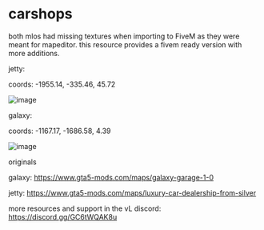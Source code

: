 # carshops


both mlos had missing textures when importing to FiveM as they were meant for mapeditor. this resource provides a fivem ready version with more additions.




jetty: 

coords: -1955.14, -335.46, 45.72

![image](https://github.com/VESTALLICA/carshops/assets/147888622/b854339e-9eb5-4993-b760-24e9fa7e8e88)




galaxy:

coords: -1167.17, -1686.58, 4.39

![image](https://github.com/VESTALLICA/carshops/assets/147888622/29f3a7f5-8462-4316-bf95-70060c06776f)












originals

galaxy: https://www.gta5-mods.com/maps/galaxy-garage-1-0

jetty: https://www.gta5-mods.com/maps/luxury-car-dealership-from-silver

more resources and support in the vL discord: https://discord.gg/GC6tWQAK8u
